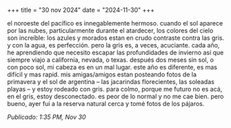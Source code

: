 +++
title = "30 nov 2024"
date = "2024-11-30"
+++

el noroeste del pacífico es innegablemente hermoso. cuando el sol aparece por las nubes, particularmente durante el atardecer, los colores del cielo son increíble: los azules y morados estan en crudo contraste contra las gris. y con la agua, es perfección.
pero la gris es, a veces, acuciante. cada año, he aprendiendo que necesito escapar las profundidades de invierno así que siempre viajo a california, nevada, o texas. después dos meses sin sol, o con poco sol, mi cabeza es en un mal lugar.
este año es diferente, es mas difícil y mas rapid. mis amigas/amigos estan posteando fotos de la primavera y el sol de argentina – las jacarindas florecientes, las soleadas playas – y estoy rodeado con gris. para colmo, porque me futuro no es acá, en el gris, estoy desconectado. es peor de lo normal y no me cae bien.
pero bueno, ayer fui a la reserva natural cerca y tomé fotos de los pájaros.

*Publicado: 1:35 PM, Nov 30*